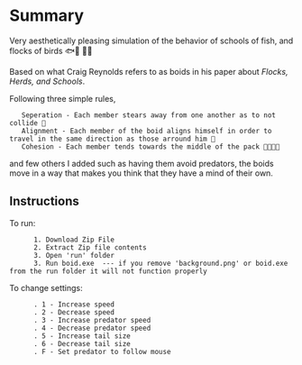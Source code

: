 # Summary
   Very aesthetically pleasing simulation of the behavior of schools of fish, and flocks of birds 🐟🐠  🦆🦆
 
   Based on what Craig Reynolds refers to as boids in his paper about _Flocks, Herds, and Schools_.
 
 
   Following three simple rules,


       Seperation - Each member stears away from one another as to not collide 👀
       Alignment - Each member of the boid aligns himself in order to travel in the same direction as those arround him 🧭
       Cohesion - Each member tends towards the middle of the pack 👨‍👩‍👧‍👦
                   
                   
   and few others I added such as having them avoid predators, the boids move in a way that makes you think that they have a mind of their own.
   
   ## Instructions
   To run:
   
   
          1. Download Zip File
          2. Extract Zip file contents
          3. Open 'run' folder
          3. Run boid.exe  --- if you remove 'background.png' or boid.exe from the run folder it will not function properly
          
          
          
   To change settings:
    
    
          . 1 - Increase speed
          . 2 - Decrease speed
          . 3 - Increase predator speed
          . 4 - Decrease predator speed
          . 5 - Increase tail size
          . 6 - Decrease tail size
          . F - Set predator to follow mouse
